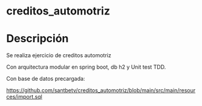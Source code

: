 # creditos_automotriz

# Descripción

Se realiza ejercicio de creditos automotriz 

Con arquitectura modular en spring boot, db h2 y Unit test TDD.

Con base de datos precargada:

https://github.com/santbetv/creditos_automotriz/blob/main/src/main/resources/import.sql


